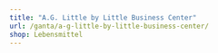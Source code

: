 ```yaml
---
title: "A.G. Little by Little Business Center"
url: /ganta/a-g-little-by-little-business-center/
shop: Lebensmittel
---
```

